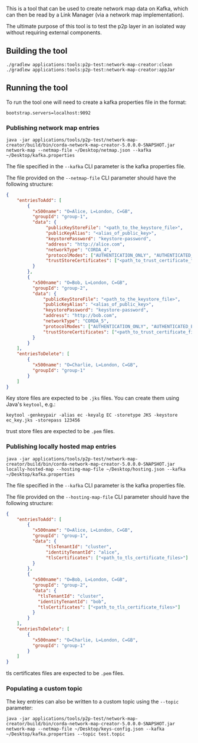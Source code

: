 This is a tool that can be used to create network map data on Kafka, which can then be read by a Link Manager (via a network map implementation). 

The ultimate purpose of this tool is to test the p2p layer in an isolated way without requiring external components.

## Building the tool
```
./gradlew applications:tools:p2p-test:network-map-creator:clean
./gradlew applications:tools:p2p-test:network-map-creator:appJar
```

## Running the tool
To run the tool one will need to create a kafka properties file in the format:
```
bootstrap.servers=localhost:9092
```

### Publishing network map entries

```
java -jar applications/tools/p2p-test/network-map-creator/build/bin/corda-network-map-creator-5.0.0.0-SNAPSHOT.jar network-map --netmap-file ~/Desktop/netmap.json --kafka ~/Desktop/kafka.properties
```

The file specified in the `--kafka` CLI parameter is the kafka properties file.

The file provided on the `--netmap-file` CLI parameter should have the following structure:
```json
{
    "entriesToAdd": [
        {
          "x500name": "O=Alice, L=London, C=GB",
          "groupId": "group-1",
          "data": {
               "publicKeyStoreFile": "<path_to_the_keystore_file>",
               "publicKeyAlias": "<alias_of_public_key>", 
               "keystorePassword": "keystore-password",
               "address": "http://alice.com",
               "networkType": "CORDA_4",
               "protocolModes": ["AUTHENTICATION_ONLY", "AUTHENTICATED_ENCRYPTION"],
               "trustStoreCertificates": ["<path_to_trust_certificate_files>"]
          }
        },
        {
          "x500name": "O=Bob, L=London, C=GB",
          "groupId": "group-2",
          "data": {
              "publicKeyStoreFile": "<path_to_the_keystore_file>",
              "publicKeyAlias": "<alias_of_public_key>", 
              "keystorePassword": "keystore-password",
              "address": "http://bob.com",
              "networkType": "CORDA_5",
              "protocolModes": ["AUTHENTICATION_ONLY", "AUTHENTICATED_ENCRYPTION"],
              "trustStoreCertificates": ["<path_to_trust_certificate_files>"]
          }
        }
    ],
    "entriesToDelete": [
        {
          "x500name": "O=Charlie, L=London, C=GB",
          "groupId": "group-1"
        }
    ]
}
```

Key store files are expected to be `.jks` files. You can create them using Java's `keytool`, e.g.:
```
keytool -genkeypair -alias ec -keyalg EC -storetype JKS -keystore ec_key.jks -storepass 123456
```

trust store files are expected to be `.pem` files.


### Publishing locally hosted map entries

```
java -jar applications/tools/p2p-test/network-map-creator/build/bin/corda-network-map-creator-5.0.0.0-SNAPSHOT.jar locally-hosted-map --hosting-map-file ~/Desktop/hosting.json --kafka ~/Desktop/kafka.properties
```

The file specified in the `--kafka` CLI parameter is the kafka properties file.

The file provided on the `--hosting-map-file` CLI parameter should have the following structure:
```json
{
    "entriesToAdd": [
        {
          "x500name": "O=Alice, L=London, C=GB",
          "groupId": "group-1",
          "data": {
               "tlsTenantId": "cluster",
               "identityTenantId": "alice", 
               "tlsCertificates": ["<path_to_tls_certificate_files>"]
          }
        },
        {
          "x500name": "O=Bob, L=London, C=GB",
          "groupId": "group-2",
          "data": {
            "tlsTenantId": "cluster",
            "identityTenantId": "bob",
            "tlsCertificates": ["<path_to_tls_certificate_files>"]
          }
        }
    ],
    "entriesToDelete": [
        {
          "x500name": "O=Charlie, L=London, C=GB",
          "groupId": "group-1"
        }
    ]
}
```


tls certificates files are expected to be `.pem` files.

### Populating a custom topic

The key entries can also be written to a custom topic using the `--topic` parameter:
```
java -jar applications/tools/p2p-test/network-map-creator/build/bin/corda-network-map-creator-5.0.0.0-SNAPSHOT.jar network-map --netmap-file ~/Desktop/keys-config.json --kafka ~/Desktop/kafka.properties --topic test.topic
```
